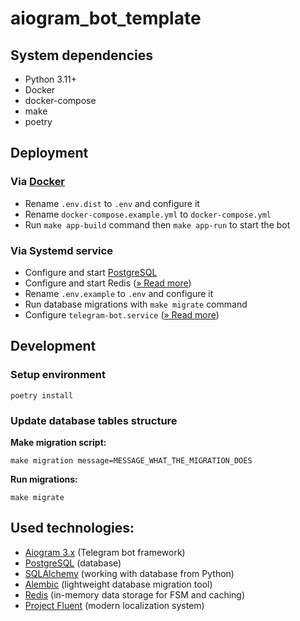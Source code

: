 
# aiogram_bot_template

## System dependencies
- Python 3.11+
- Docker
- docker-compose
- make
- poetry

## Deployment
### Via [Docker](https://www.docker.com/)
- Rename `.env.dist` to `.env` and configure it
- Rename `docker-compose.example.yml` to `docker-compose.yml`
- Run `make app-build` command then `make app-run` to start the bot

### Via Systemd service
- Configure and start [PostgreSQL](https://www.postgresql.org/)
- Configure and start Redis ([» Read more](https://redis.io/docs/install/install-redis/))
- Rename `.env.example` to `.env` and configure it
- Run database migrations with `make migrate` command
- Configure `telegram-bot.service` ([» Read more](https://gist.github.com/comhad/de830d6d1b7ae1f165b925492e79eac8))

## Development
### Setup environment

    poetry install

### Update database tables structure
**Make migration script:**

    make migration message=MESSAGE_WHAT_THE_MIGRATION_DOES

**Run migrations:**

    make migrate



## Used technologies:
- [Aiogram 3.x](https://github.com/aiogram/aiogram) (Telegram bot framework)
- [PostgreSQL](https://www.postgresql.org/) (database)
- [SQLAlchemy](https://docs.sqlalchemy.org/en/20/) (working with database from Python)
- [Alembic](https://alembic.sqlalchemy.org/en/latest/) (lightweight database migration tool)
- [Redis](https://redis.io/docs/) (in-memory data storage for FSM and caching)
- [Project Fluent](https://projectfluent.org/) (modern localization system)
